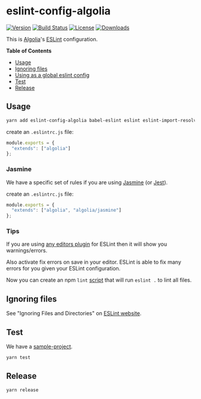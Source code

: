 # eslint-config-algolia

[![Version][version-svg]][package-url] [![Build Status][travis-svg]][travis-url] [![License][license-image]][license-url] [![Downloads][downloads-image]][downloads-url]

This is [Algolia](https://www.algolia.com/)'s [ESLint](http://eslint.org/) configuration.


<!-- START doctoc generated TOC please keep comment here to allow auto update -->
<!-- DON'T EDIT THIS SECTION, INSTEAD RE-RUN doctoc TO UPDATE -->
**Table of Contents**

- [Usage](#usage)
- [Ignoring files](#ignoring-files)
- [Using as a global eslint config](#using-as-a-global-eslint-config)
- [Test](#test)
- [Release](#release)

<!-- END doctoc generated TOC please keep comment here to allow auto update -->

## Usage

```sh
yarn add eslint-config-algolia babel-eslint eslint eslint-import-resolver-webpack eslint-plugin-import eslint-plugin-jasmine eslint-plugin-react --dev
```

create an `.eslintrc.js` file:
```js
module.exports = {
  "extends": ["algolia"]
};
```

### Jasmine

We have a specific set of rules if you are using [Jasmine](https://jasmine.github.io/) (or [Jest](https://facebook.github.io/jest/)).

create an `.eslintrc.js` file:
```js
module.exports = {
  "extends": ["algolia", "algolia/jasmine"]
};
```

### Tips

If you are using [any editors plugin](http://eslint.org/docs/user-guide/integrations.html#editors) for ESLint then it will show you warnings/errors.

Also activate fix errors on save in your editor. ESLint is able to fix many errors for you given your ESLint configuration.

Now you can create an npm `lint` [script](https://docs.npmjs.com/files/package.json#scripts) that will run `eslint .` to lint all files.

## Ignoring files

See "Ignoring Files and Directories" on [ESLint website](http://eslint.org/docs/user-guide/configuring.html#ignoring-files-and-directories).

## Test

We have a [sample-project](sample-project).

```sh
yarn test
```

## Release

```sh
yarn release
```

[version-svg]: https://img.shields.io/npm/v/eslint-config-algolia.svg?style=flat-square
[package-url]: https://npmjs.org/package/eslint-config-algolia
[travis-svg]: https://img.shields.io/travis/algolia/eslint-config-algolia/master.svg?style=flat-square
[travis-url]: https://travis-ci.org/algolia/eslint-config-algolia
[license-image]: http://img.shields.io/badge/license-MIT-green.svg?style=flat-square
[license-url]: LICENSE
[downloads-image]: https://img.shields.io/npm/dm/eslint-config-algolia.svg?style=flat-square
[downloads-url]: http://npm-stat.com/charts.html?package=eslint-config-algolia
